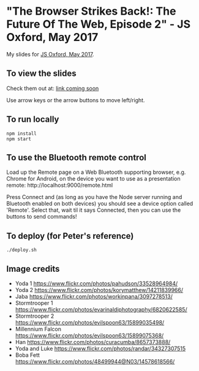 # "The Browser Strikes Back!: The Future Of The Web, Episode 2" - JS Oxford, May 2017

My slides for [JS Oxford, May 2017](https://www.meetup.com/JSOxford/events/239534664/). 

## To view the slides

Check them out at: [link coming soon](todo)

Use arrow keys or the arrow buttons to move left/right.


## To run locally

```
npm install
npm start
```


## To use the Bluetooth remote control

Load up the Remote page on a Web Bluetooth supporting browser, e.g. Chrome for Android, on the device you want to use 
as a presentation remote: http://localhost:9000/remote.html

Press Connect and (as long as you have the Node server running and Bluetooth enabled on both devices) you should see
a device option called 'Remote'. Select that, wait til it says Connected, then you can use the buttons to send 
commands!


## To deploy (for Peter's reference)

```
./deploy.sh
```


## Image credits

* Yoda 1 https://www.flickr.com/photos/pahudson/33528964984/
* Yoda 2 https://www.flickr.com/photos/korymatthew/14211839966/
* Jaba https://www.flickr.com/photos/workinpana/3097278513/
* Stormtrooper 1 https://www.flickr.com/photos/evarinaldiphotography/6820622585/
* Stormtrooper 2 https://www.flickr.com/photos/evilspoon63/15899035498/
* Millennium Falcon https://www.flickr.com/photos/evilspoon63/15899075368/
* Han https://www.flickr.com/photos/curacumba/8657373888/
* Yoda and Luke https://www.flickr.com/photos/randar/34327307515
* Boba Fett https://www.flickr.com/photos/48499944@N03/14578618566/
